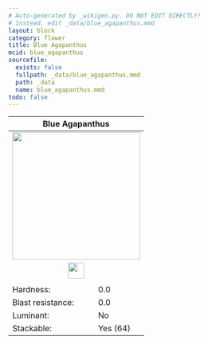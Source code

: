 ```yaml
---
# Auto-generated by _wikigen.py. DO NOT EDIT DIRECTLY!
# Instead, edit _data/blue_agapanthus.mmd
layout: block
category: flower
title: Blue Agapanthus
mcid: blue_agapanthus
sourcefile:
  exists: false
  fullpath: _data/blue_agapanthus.mmd
  path: _data
  name: blue_agapanthus.mmd
todo: false
---
```


<table class="block-info"><thead><tr>
<th colspan=2>Blue Agapanthus</th>
</tr></thead><tbody>
<tr><td colspan=2 class="cell-image-big" style="text-align:center"><img src="/allotment/img/textures/allotment/blue_agapanthus.png" width="256" height="256" alt="" class="preview-icon"></td></tr>
<tr><td colspan=2 class="cell-image-small" style="text-align:center"><img src="/allotment/img/inventory_textures/allotment/blue_agapanthus.png" width="32" height="32" alt="" class="inventory-icon"></td></tr>
<tr><td colspan=2 style="text-align:center"><span class="tool-info tool-none tool-level-0" title="Does not require or break faster with any tool"></span></td></tr>
<tr><td>Hardness:</td><td>0.0</td></tr>
<tr><td>Blast resistance:</td><td>0.0</td></tr>
<tr><td>Luminant:</td><td>No</td></tr>
<tr><td>Stackable:</td><td>Yes (64)</td></tr>
</tbody></table>

